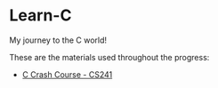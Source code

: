# Learn-C
My journey to the C world!

These are the materials used throughout the progress:
  * [C Crash Course - CS241](http://cs241.cs.illinois.edu/coursebook/Introc)
